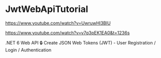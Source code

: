 # JwtWebApiTutorial


https://www.youtube.com/watch?v=UwruwHl3BlU



https://www.youtube.com/watch?v=v7q3pEK1EA0&t=1236s


.NET 6 Web API 🔒 Create JSON Web Tokens (JWT) - User Registration / Login / Authentication
